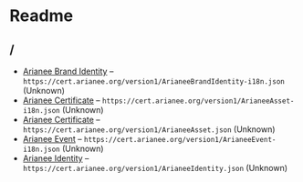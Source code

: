 # Readme

## /

- [Arianee Brand Identity](./ArianeeBrandIdentity-i18n.md) –
  `https://cert.arianee.org/version1/ArianeeBrandIdentity-i18n.json` (Unknown)
- [Arianee Certificate](./ArianeeAsset-i18n.md) – `https://cert.arianee.org/version1/ArianeeAsset-i18n.json` (Unknown)
- [Arianee Certificate](./ArianeeAsset.md) – `https://cert.arianee.org/version1/ArianeeAsset.json` (Unknown)
- [Arianee Event](./ArianeeEvent-i18n.md) – `https://cert.arianee.org/version1/ArianeeEvent-i18n.json` (Unknown)
- [Arianee Identity](./ArianeeIdentity.md) – `https://cert.arianee.org/version1/ArianeeIdentity.json` (Unknown)

